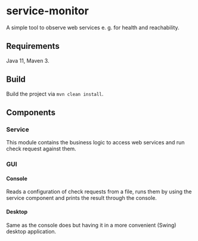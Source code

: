 # service-monitor

A simple tool to observe web services e. g. for health and reachability.


## Requirements

Java 11, Maven 3.


## Build

Build the project via `mvn clean install`.


## Components

### Service

This module contains the business logic to access web services and run check request against them.

### GUI

#### Console

Reads a configuration of check requests from a file, runs them by using the service component and prints the result
through the console.

#### Desktop

Same as the console does but having it in a more convenient (Swing) desktop application.